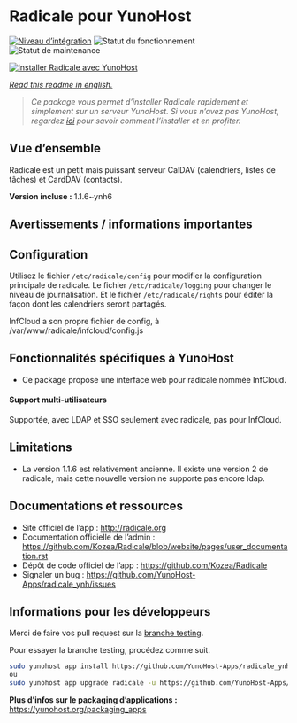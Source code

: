 <!--
N.B.: This README was automatically generated by https://github.com/YunoHost/apps/tree/master/tools/README-generator
It shall NOT be edited by hand.
-->

# Radicale pour YunoHost

[![Niveau d’intégration](https://dash.yunohost.org/integration/radicale.svg)](https://dash.yunohost.org/appci/app/radicale) ![Statut du fonctionnement](https://ci-apps.yunohost.org/ci/badges/radicale.status.svg) ![Statut de maintenance](https://ci-apps.yunohost.org/ci/badges/radicale.maintain.svg)

[![Installer Radicale avec YunoHost](https://install-app.yunohost.org/install-with-yunohost.svg)](https://install-app.yunohost.org/?app=radicale)

*[Read this readme in english.](./README.md)*

> *Ce package vous permet d’installer Radicale rapidement et simplement sur un serveur YunoHost.
Si vous n’avez pas YunoHost, regardez [ici](https://yunohost.org/#/install) pour savoir comment l’installer et en profiter.*

## Vue d’ensemble

Radicale est un petit mais puissant serveur CalDAV (calendriers, listes de tâches) et CardDAV (contacts).


**Version incluse :** 1.1.6~ynh6
## Avertissements / informations importantes

## Configuration

Utilisez le fichier `/etc/radicale/config` pour modifier la configuration principale de radicale.
Le fichier `/etc/radicale/logging` pour changer le niveau de journalisation.
Et le fichier `/etc/radicale/rights` pour éditer la façon dont les calendriers seront partagés.

InfCloud a son propre fichier de config, à /var/www/radicale/infcloud/config.js

## Fonctionnalités spécifiques à YunoHost

* Ce package propose une interface web pour radicale nommée InfCloud.

#### Support multi-utilisateurs

Supportée, avec LDAP et SSO seulement avec radicale, pas pour InfCloud.

## Limitations

* La version 1.1.6 est relativement ancienne. Il existe une version 2 de radicale, mais cette nouvelle version ne supporte pas encore ldap.

## Documentations et ressources

* Site officiel de l’app : <http://radicale.org>
* Documentation officielle de l’admin : <https://github.com/Kozea/Radicale/blob/website/pages/user_documentation.rst>
* Dépôt de code officiel de l’app : <https://github.com/Kozea/Radicale>
* Signaler un bug : <https://github.com/YunoHost-Apps/radicale_ynh/issues>

## Informations pour les développeurs

Merci de faire vos pull request sur la [branche testing](https://github.com/YunoHost-Apps/radicale_ynh/tree/testing).

Pour essayer la branche testing, procédez comme suit.

``` bash
sudo yunohost app install https://github.com/YunoHost-Apps/radicale_ynh/tree/testing --debug
ou
sudo yunohost app upgrade radicale -u https://github.com/YunoHost-Apps/radicale_ynh/tree/testing --debug
```

**Plus d’infos sur le packaging d’applications :** <https://yunohost.org/packaging_apps>